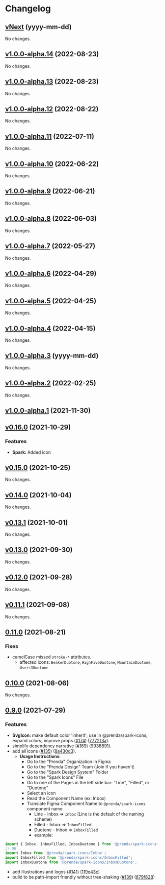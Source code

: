 # Changelog

## [vNext](https://github.com/prenda-school/prenda-spark/compare/v1.0.0-alpha.14...vNext) (yyyy-mm-dd)

No changes.

## [v1.0.0-alpha.14](https://github.com/prenda-school/prenda-spark/compare/v1.0.0-alpha.13...v1.0.0-alpha.14) (2022-08-23)

No changes.

## [v1.0.0-alpha.13](https://github.com/prenda-school/prenda-spark/compare/v1.0.0-alpha.12...v1.0.0-alpha.13) (2022-08-23)

No changes.

## [v1.0.0-alpha.12](https://github.com/prenda-school/prenda-spark/compare/v1.0.0-alpha.11...v1.0.0-alpha.12) (2022-08-22)

No changes.

## [v1.0.0-alpha.11](https://github.com/prenda-school/prenda-spark/compare/v1.0.0-alpha.10...v1.0.0-alpha.11) (2022-07-11)

No changes.

## [v1.0.0-alpha.10](https://github.com/prenda-school/prenda-spark/compare/v1.0.0-alpha.9...v1.0.0-alpha.10) (2022-06-22)

No changes.

## [v1.0.0-alpha.9](https://github.com/prenda-school/prenda-spark/compare/v1.0.0-alpha.8...v1.0.0-alpha.9) (2022-06-21)

No changes.

## [v1.0.0-alpha.8](https://github.com/prenda-school/prenda-spark/compare/v1.0.0-alpha.7...v1.0.0-alpha.8) (2022-06-03)

No changes.

## [v1.0.0-alpha.7](https://github.com/prenda-school/prenda-spark/compare/v1.0.0-alpha.6...v1.0.0-alpha.7) (2022-05-27)

No changes.

## [v1.0.0-alpha.6](https://github.com/prenda-school/prenda-spark/compare/v1.0.0-alpha.5...v1.0.0-alpha.6) (2022-04-29)

No changes.

## [v1.0.0-alpha.5](https://github.com/prenda-school/prenda-spark/compare/v1.0.0-alpha.4...v1.0.0-alpha.5) (2022-04-25)

No changes.

## [v1.0.0-alpha.4](https://github.com/prenda-school/prenda-spark/compare/v1.0.0-alpha.3...v1.0.0-alpha.4) (2022-04-15)

No changes.

## [v1.0.0-alpha.3](https://github.com/prenda-school/prenda-spark/compare/v1.0.0-alpha.2...v1.0.0-alpha.3) (yyyy-mm-dd)

No changes.

## [v1.0.0-alpha.2](https://github.com/prenda-school/prenda-spark/compare/v1.0.0-alpha.1...v1.0.0-alpha.2) (2022-02-25)

No changes.

## [v1.0.0-alpha.1](https://github.com/prenda-school/prenda-spark/compare/v0.16.0...v1.0.0-alpha.1) (2021-11-30)

## [v0.16.0](https://github.com/prenda-school/prenda-spark/compare/v0.15.0...v0.16.0) (2021-10-29)

### Features

- **Spark:** Added icon

## [v0.15.0](https://github.com/prenda-school/prenda-spark/compare/v0.14.0...v0.15.0) (2021-10-25)

No changes.

## [v0.14.0](https://github.com/prenda-school/prenda-spark/compare/v0.13.1...v0.14.0) (2021-10-04)

No changes.

## [v0.13.1](https://github.com/prenda-school/prenda-spark/compare/v0.13.0...v0.13.1) (2021-10-01)

No changes.

## [v0.13.0](https://github.com/prenda-school/prenda-spark/compare/v0.12.0...v0.13.0) (2021-09-30)

No changes.

## [v0.12.0](https://github.com/prenda-school/prenda-spark/compare/v0.11.1...v0.12.0) (2021-09-28)

No changes.

## [v0.11.1](https://github.com/prenda-school/prenda-spark/compare/v0.11.0...v0.11.1) (2021-09-08)

No changes.

## [0.11.0](https://github.com/prenda-school/prenda-spark/compare/v0.10.0...v0.11.0) (2021-08-21)

### Fixes

- camelCase missed `stroke-*` attributes.
  - affected icons: `BeakerDuotone`, `HighFiveDuotone`, `MountainDuotone`, `Users3Duotone`

## [0.10.0](https://github.com/prenda-school/prenda-spark/compare/v0.9.0...v0.10.0) (2021-08-06)

No changes.

## [0.9.0](https://github.com/prenda-school/prenda-spark/compare/v0.8.0...v0.9.0) (2021-07-29)

### Features

- **SvgIcon:** make default color 'inherit'; use in @prenda/spark-icons; expand colors; improve props ([#174](https://github.com/prenda-school/prenda-spark/issues/174)) ([777213a](https://github.com/prenda-school/prenda-spark/commit/777213a143c87f6fc4762a70d065ac16cf501a10)).
- simplify dependency narrative ([#169](https://github.com/prenda-school/prenda-spark/issues/169)) ([9936891](https://github.com/prenda-school/prenda-spark/commit/99368918c86ef8f9fa67139e4a3c2701cda02ec5)).
- add all icons ([#135](https://github.com/prenda-school/prenda-spark/issues/135)) ([8a430d3](https://github.com/prenda-school/prenda-spark/commit/8a430d36c99bbdef568820be04914ff571622fa5)).
  - **Usage Instructions**:
    - Go to the "Prenda" Organization in Figma
    - Go to the "Prenda Design" Team (Join if you haven't)
    - Go to the "Spark Design System" Folder
    - Go to the "Spark Icons" File
    - Go to one of the Pages in the left side bar: "Line", "Filled", or "Duotone"
    - Select an icon
    - Read the Component Name (ex: Inbox)
    - Translate Figma Component Name to `@prenda/spark-icons` component name
      - Line - Inbox => `Inbox` (Line is the default of the naming scheme)
      - Filled - Inbox => `InboxFilled`
      - Duotone - Inbox => `InboxFilled`
      - example:

```jsx
import { Inbox, InboxFilled, InboxDuotone } from '@prenda/spark-icons';
// OR
import Inbox from '@prenda/spark-icons/Inbox';
import InboxFilled from '@prenda/spark-icons/InboxFilled';
import InboxDuotone from '@prenda/spark-icons/InboxDuotone';
```

- add illustrations and logos ([#141](https://github.com/prenda-school/prenda-spark/issues/141)) ([119e43c](https://github.com/prenda-school/prenda-spark/commit/119e43c4d17ec1b24f6cf941d5e6d27a36cf0010))
- build to be path-import friendly without tree-shaking ([#139](https://github.com/prenda-school/prenda-spark/issues/139)) ([879f828](https://github.com/prenda-school/prenda-spark/commit/879f8285a6b8ecaec50bf7ca16300467d308d0ac))
